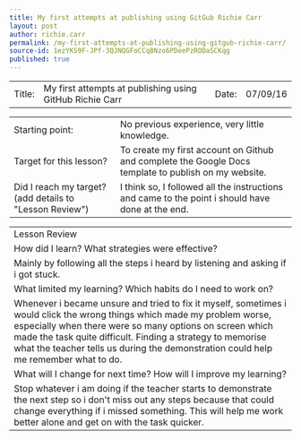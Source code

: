 ```yaml
---
title: My first attempts at publishing using GitGub Richie Carr
layout: post
author: richie.carr
permalink: /my-first-attempts-at-publishing-using-gitgub-richie-carr/
source-id: 1ezYKS9F-JPf-3QJNQGFoCCq8Nzo6PDeePzRODaSCKqg
published: true
---
```

<table>
  <tr>
    <td>Title:  </td>
    <td>My first attempts at publishing using GitHub  Richie Carr</td>
    <td> Date:  </td>
    <td>07/09/16</td>
  </tr>
</table>


<table>
  <tr>
    <td>Starting point:</td>
    <td>No previous experience, very little knowledge.</td>
  </tr>
  <tr>
    <td>Target for this lesson?</td>
    <td>To create my first account on Github and complete the Google Docs template to publish on my website.</td>
  </tr>
  <tr>
    <td>Did I reach my target? 
(add details to "Lesson Review")</td>
    <td>I think so,  I followed all the instructions and came to the point i should have done at the end.</td>
  </tr>
</table>


<table>
  <tr>
    <td>Lesson Review</td>
  </tr>
  <tr>
    <td>How did I learn? What strategies were effective? </td>
  </tr>
  <tr>
    <td>Mainly by following all the steps i heard by listening and asking if i got stuck.</td>
  </tr>
  <tr>
    <td>What limited my learning? Which habits do I need to work on? </td>
  </tr>
  <tr>
    <td>Whenever i became unsure and tried to fix it myself, sometimes i would click the wrong things which made my problem worse, especially when there were so many options on screen which made the task quite difficult. Finding a strategy to memorise what the teacher tells us during the demonstration could help me remember what to do.</td>
  </tr>
  <tr>
    <td>What will I change for next time? How will I improve my learning?</td>
  </tr>
  <tr>
    <td>Stop whatever i am doing if the teacher starts to demonstrate the next step so i don't miss out any steps because that could change everything if i missed something. This will help me work better alone and get on with the task quicker.</td>
  </tr>
</table>


